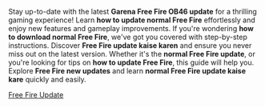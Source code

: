 <p>Stay up-to-date with the latest <strong>Garena Free Fire OB46 update</strong> for a thrilling gaming experience! Learn <strong>how to update normal Free Fire</strong> effortlessly and enjoy new features and gameplay improvements. If you're wondering <strong>how to download normal Free Fire</strong>, we've got you covered with step-by-step instructions. Discover <strong>Free Fire update kaise karen</strong> and ensure you never miss out on the latest version. Whether it's the <strong>normal Free Fire update</strong>, or you're looking for tips on <strong>how to update Free Fire</strong>, this guide will help you. Explore <strong>Free Fire new updates</strong> and learn <strong>normal Free Fire update kaise kare</strong> quickly and easily.</p>
<p><a href="https://is.gd/FE9xcg">Free Fire Update </a></p>
